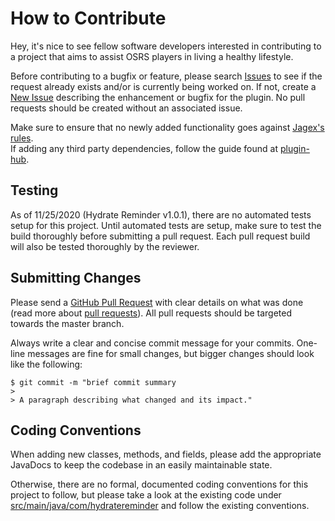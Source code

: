 # How to Contribute

Hey, it's nice to see fellow software developers interested in contributing to a project that aims to assist OSRS players in living a healthy lifestyle.

Before contributing to a bugfix or feature, please search [Issues](https://github.com/jmakhack/hydrate-reminder/issues) to see if the request already exists and/or is currently being worked on. If not, create a [New Issue](https://github.com/jmakhack/hydrate-reminder/issues/new/choose) describing the enhancement or bugfix for the plugin. No pull requests should be created without an associated issue.


Make sure to ensure that no newly added functionality goes against [Jagex's rules](https://secure.runescape.com/m=news/another-message-about-unofficial-clients?oldschool=1).  
If adding any third party dependencies, follow the guide found at [plugin-hub](https://github.com/runelite/plugin-hub#third-party-dependencies).

## Testing

As of 11/25/2020 (Hydrate Reminder v1.0.1), there are no automated tests setup for this project. Until automated tests are setup, make sure to test the build thoroughly before submitting a pull request. Each pull request build will also be tested thoroughly by the reviewer.

## Submitting Changes

Please send a [GitHub Pull Request](https://github.com/jmakhack/hydrate-reminder/pull/new/master) with clear details on what was done (read more about [pull requests](http://help.github.com/pull-requests/)). All pull requests should be targeted towards the master branch.

Always write a clear and concise commit message for your commits. One-line messages are fine for small changes, but bigger changes should look like the following:

    $ git commit -m "brief commit summary
    > 
    > A paragraph describing what changed and its impact."

## Coding Conventions
When adding new classes, methods, and fields, please add the appropriate JavaDocs to keep the codebase in an easily maintainable state.

Otherwise, there are no formal, documented coding conventions for this project to follow, but please take a look at the existing code under [src/main/java/com/hydratereminder](https://github.com/jmakhack/hydrate-reminder/tree/master/src/main/java/com/hydratereminder) and follow the existing conventions.
